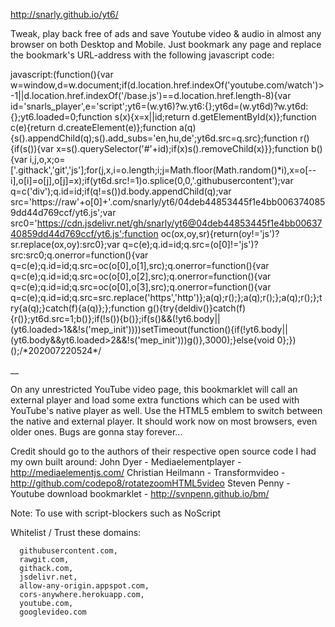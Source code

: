 http://snarly.github.io/yt6/

Tweak, play back free of ads and save Youtube video & audio in almost any browser on both Desktop and Mobile. Just bookmark any page and replace the bookmark's URL-address with the following javascript code:

javascript:(function(){var w=window,d=w.document;if(d.location.href.indexOf('youtube.com/watch')>-1||d.location.href.indexOf('/base.js')==d.location.href.length-8){var id='snarls_player',e='script';yt6=(w.yt6)?w.yt6:{};yt6d=(w.yt6d)?w.yt6d:{};yt6.loaded=0;function s(x){x=x||id;return d.getElementById(x)};function c(e){return d.createElement(e)};function a(q){s().appendChild(q);s().add_subs='en,hu,de';yt6d.src=q.src};function r(){if(s()){var x=s().querySelector('#'+id);if(x)s().removeChild(x)}};function b(){var i,j,o,x;o=['.githack','git','js'];for(j,x,i=o.length;i;j=Math.floor(Math.random()*i),x=o[--i],o[i]=o[j],o[j]=x);if(yt6d.src!=1)o.splice(0,0,'.githubusercontent');var q=c('div');q.id=id;if(q!=s())d.body.appendChild(q);var src='https://raw'+o[0]+'.com/snarly/yt6/04deb44853445f1e4bb0063740859dd44d769ccf/yt6.js';var src0='https://cdn.jsdelivr.net/gh/snarly/yt6@04deb44853445f1e4bb0063740859dd44d769ccf/yt6.js';function oc(ox,oy,sr){return(oy!='js')?sr.replace(ox,oy):src0};var q=c(e);q.id=id;q.src=(o[0]!='js')?src:src0;q.onerror=function(){var q=c(e);q.id=id;q.src=oc(o[0],o[1],src);q.onerror=function(){var q=c(e);q.id=id;q.src=oc(o[0],o[2],src);q.onerror=function(){var q=c(e);q.id=id;q.src=oc(o[0],o[3],src);q.onerror=function(){var q=c(e);q.id=id;q.src=src.replace('https','http')};a(q);r();};a(q);r();};a(q);r();};try{a(q);}catch(f){a(q)};};function g(){try{deldiv()}catch(f){r()};yt6d.src=1;b()};if(!s()){b()};if(s()&&(!yt6.body||(yt6.loaded>1&&!s('mep_init'))))setTimeout(function(){if(!yt6.body||(yt6.body&&yt6.loaded>2&&!s('mep_init')))g()},3000);}else{void 0};})();/\*202007220524\*/


__

On any unrestricted YouTube video page, this bookmarklet will call an external player and load some extra functions which can be used with YouTube's native player as well. Use the HTML5 emblem to switch between the native and external player. It should work now on most browsers, even older ones. Bugs are gonna stay forever...


Credit should go to the authors of their respective open source code I had my own built around:
   John Dyer - Mediaelementplayer - http://mediaelementjs.com/
   Christian Heilmann - Transformvideo - http://github.com/codepo8/rotatezoomHTML5video
   Steven Penny - Youtube download bookmarklet - http://svnpenn.github.io/bm/   



Note: To use with script-blockers such as NoScript

Whitelist / Trust these domains:

      githubusercontent.com, 
      rawgit.com, 
      githack.com, 
      jsdelivr.net, 
      allow-any-origin.appspot.com, 
      cors-anywhere.herokuapp.com, 
      youtube.com, 
      googlevideo.com

